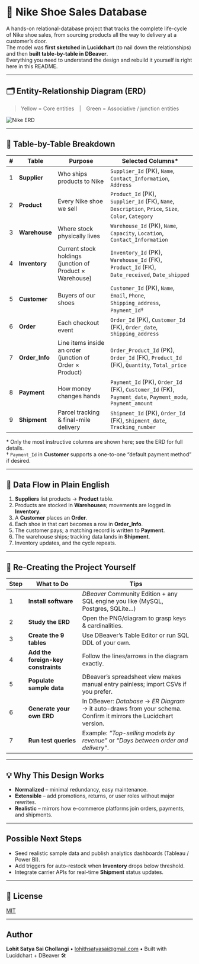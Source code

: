# 👟 Nike Shoe Sales Database  

A hands-on relational-database project that tracks the complete life-cycle of Nike shoe sales, from sourcing products all the way to delivery at a customer’s door.  
The model was **first sketched in Lucidchart** (to nail down the relationships) and then **built table-by-table in DBeaver**.  
Everything you need to understand the design and rebuild it yourself is right here in this README.

---

## 🗂️ Entity-Relationship Diagram (ERD)

> Yellow = Core entities | Green = Associative / junction entities

![Nike ERD](images/nike_erd.png) <!-- Put your diagram in /images and match the filename -->

---

## 🧱 Table-by-Table Breakdown

| # | Table | Purpose | Selected Columns* |
|---|-------|---------|-------------------|
| 1 | **Supplier** | Who ships products to Nike | `Supplier_Id` (PK), `Name`, `Contact_Information`, `Address` |
| 2 | **Product** | Every Nike shoe we sell | `Product_Id` (PK), `Supplier_Id` (FK), `Name`, `Description`, `Price`, `Size`, `Color`, `Category` |
| 3 | **Warehouse** | Where stock physically lives | `Warehouse_Id` (PK), `Name`, `Capacity`, `Location`, `Contact_Information` |
| 4 | **Inventory** | Current stock holdings (junction of Product × Warehouse) | `Inventory_Id` (PK), `Warehouse_Id` (FK), `Product_Id` (FK), `Date_received`, `Date_shipped` |
| 5 | **Customer** | Buyers of our shoes | `Customer_Id` (PK), `Name`, `Email`, `Phone`, `Shipping_address`, `Payment_Id`† |
| 6 | **Order** | Each checkout event | `Order_Id` (PK), `Customer_Id` (FK), `Order_date`, `Shipping_address` |
| 7 | **Order_Info** | Line items inside an order (junction of Order × Product) | `Order_Product_Id` (PK), `Order_Id` (FK), `Product_Id` (FK), `Quantity`, `Total_price` |
| 8 | **Payment** | How money changes hands | `Payment_Id` (PK), `Order_Id` (FK), `Customer_Id` (FK), `Payment_date`, `Payment_mode`, `Payment_amount` |
| 9 | **Shipment** | Parcel tracking & final-mile delivery | `Shipment_Id` (PK), `Order_Id` (FK), `Shipment_date`, `Tracking_number` |

\* Only the most instructive columns are shown here; see the ERD for full details.  
† `Payment_Id` in **Customer** supports a one-to-one “default payment method” if desired.

---

## 🔄 Data Flow in Plain English

1. **Suppliers** list products → **Product** table.  
2. Products are stocked in **Warehouses**; movements are logged in **Inventory**.  
3. A **Customer** places an **Order**.  
4. Each shoe in that cart becomes a row in **Order_Info**.  
5. The customer pays; a matching record is written to **Payment**.  
6. The warehouse ships; tracking data lands in **Shipment**.  
7. Inventory updates, and the cycle repeats.

---

## 🚀 Re-Creating the Project Yourself

| Step | What to Do | Tips |
|------|------------|------|
| 1 | **Install software** | *DBeaver* Community Edition + any SQL engine you like (MySQL, Postgres, SQLite…) |
| 2 | **Study the ERD** | Open the PNG/diagram to grasp keys & cardinalities. |
| 3 | **Create the 9 tables** | Use DBeaver’s Table Editor or run SQL DDL of your own. |
| 4 | **Add the foreign-key constraints** | Follow the lines/arrows in the diagram exactly. |
| 5 | **Populate sample data** | DBeaver’s spreadsheet view makes manual entry painless; import CSVs if you prefer. |
| 6 | **Generate your own ERD** | In DBeaver: *Database* → *ER Diagram* → it auto-draws from your schema. Confirm it mirrors the Lucidchart version. |
| 7 | **Run test queries** | Example: *“Top-selling models by revenue”* or *“Days between order and delivery”*. |

---

## 💡 Why This Design Works

* **Normalized** – minimal redundancy, easy maintenance.  
* **Extensible** – add promotions, returns, or user roles without major rewrites.  
* **Realistic** – mirrors how e-commerce platforms join orders, payments, and shipments.  

---

## Possible Next Steps

- Seed realistic sample data and publish analytics dashboards (Tableau / Power BI).  
- Add triggers for auto-restock when **Inventory** drops below threshold.  
- Integrate carrier APIs for real-time **Shipment** status updates.  

---

## 📄 License

[MIT](LICENSE)

---

## Author

**Lohit Satya Sai Chollangi** • lohithsatyasai@gmail.com • Built with Lucidchart + DBeaver 🛠️
